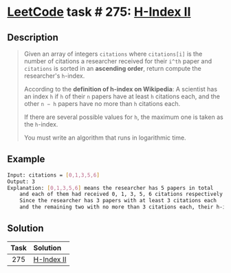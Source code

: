 # [LeetCode][leetcode] task # 275: [H-Index II][task]

Description
-----------

> Given an array of integers `citations` where `citations[i]` is the number of citations
> a researcher received for their `i^th` paper and `citations` is sorted in an **ascending order**,
> return compute the researcher's `h`-index.
> 
> According to the **definition of h-index on Wikipedia**:
> A scientist has an index `h` if `h` of their `n` papers have at least `h` citations each,
> and the other `n − h` papers have no more than `h` citations each.
> 
> If there are several possible values for `h`, the maximum one is taken as the `h`-index.
> 
> You must write an algorithm that runs in logarithmic time.

Example
-------

```sh
Input: citations = [0,1,3,5,6]
Output: 3
Explanation: [0,1,3,5,6] means the researcher has 5 papers in total
    and each of them had received 0, 1, 3, 5, 6 citations respectively.
    Since the researcher has 3 papers with at least 3 citations each
    and the remaining two with no more than 3 citations each, their h-index is 3.
```

Solution
--------

| Task | Solution               |
|:----:|:-----------------------|
| 275  | [H-Index II][solution] |


[leetcode]: <http://leetcode.com/>
[task]: <https://leetcode.com/problems/h-index-ii/>
[solution]: <https://github.com/wellaxis/praxis-leetcode/blob/main/src/main/java/com/witalis/praxis/leetcode/task/h3/p275/option/Practice.java>
